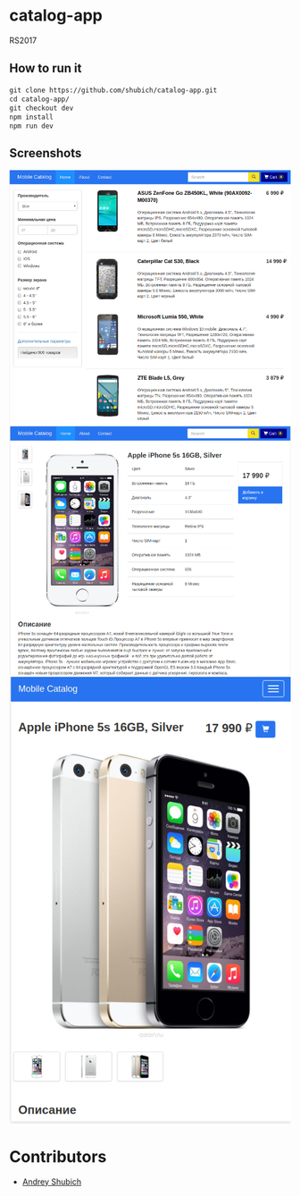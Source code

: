 # catalog-app
RS2017

## How to run it
    git clone https://github.com/shubich/catalog-app.git
    cd catalog-app/
    git checkout dev
    npm install
    npm run dev
    
## Screenshots
![start](/screenshots/1.home.png)
![game](/screenshots/2.details.png)
![pause](/screenshots/3.details-mob.png)

# Contributors
* [Andrey Shubich](https://github.com/shubich)

